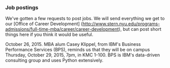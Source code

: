 ### Job postings

We've gotten a few requests to post jobs.  We will send everything we get to our [Office of Career Development]
(http://www.stern.nyu.edu/programs-admissions/full-time-mba/career/career-development),
but can post short things here if you think it would be useful.  

October 26, 2015.  MBA alum Casey Klippel, from IBM's Business Performance Services (BPS), reminds us that they will be on campus Thursday, October 29, 2015, 7pm, in KMC 1-100.  BPS is IBM's data-driven consulting group and uses Python extensively.  
